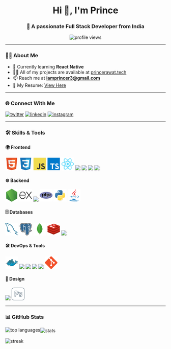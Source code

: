 <h1 align="center">Hi 👋, I'm Prince</h1>
<h3 align="center">🚀 A passionate Full Stack Developer from India</h3>

<p align="center">
  <img src="https://komarev.com/ghpvc/?username=princerawat02&label=Profile%20views&color=0e75b6&style=flat" alt="profile views" />
</p>

---

### 👨‍💻 About Me
- 🌱 Currently learning **React Native**  
- 👨‍💻 All of my projects are available at [princerawat.tech](https://princerawat.tech)  
- 📫 Reach me at **iamprincer3@gmail.com**  
- 📄 My Resume: [View Here](https://drive.google.com/file/d/194yCWRoA9OTZGJfi7RX0x5zjLqp254HS/view?usp=drive_link)  

---

### 🌐 Connect With Me
<p align="left">
<a href="https://twitter.com/codecupcake0" target="_blank"><img src="https://raw.githubusercontent.com/rahuldkjain/github-profile-readme-generator/master/src/images/icons/Social/twitter.svg" alt="twitter" width="40"/></a>
<a href="https://linkedin.com/in/prince-rawat" target="_blank"><img src="https://raw.githubusercontent.com/rahuldkjain/github-profile-readme-generator/master/src/images/icons/Social/linked-in-alt.svg" alt="linkedin" width="40"/></a>
<a href="https://instagram.com/_prince_rawat" target="_blank"><img src="https://raw.githubusercontent.com/rahuldkjain/github-profile-readme-generator/master/src/images/icons/Social/instagram.svg" alt="instagram" width="40"/></a>
</p>

---

### 🛠️ Skills & Tools  

#### 🌍 Frontend
<p>
  <img src="https://raw.githubusercontent.com/devicons/devicon/master/icons/html5/html5-original.svg" width="40"/> 
  <img src="https://raw.githubusercontent.com/devicons/devicon/master/icons/css3/css3-original.svg" width="40"/> 
  <img src="https://raw.githubusercontent.com/devicons/devicon/master/icons/javascript/javascript-original.svg" width="40"/> 
  <img src="https://raw.githubusercontent.com/devicons/devicon/master/icons/typescript/typescript-original.svg" width="40"/> 
  <img src="https://raw.githubusercontent.com/devicons/devicon/master/icons/react/react-original.svg" width="40"/> 
  <img src="https://reactnative.dev/img/header_logo.svg" width="40"/> 
  <img src="https://cdn.worldvectorlogo.com/logos/nextjs-2.svg" width="40"/> 
  <img src="https://angular.io/assets/images/logos/angular/angular.svg" width="40"/>
  <img src="https://www.vectorlogo.zone/logos/tailwindcss/tailwindcss-icon.svg" width="40"/>
</p>

#### ⚙️ Backend
<p>
  <img src="https://raw.githubusercontent.com/devicons/devicon/master/icons/nodejs/nodejs-original.svg" width="40"/>
  <img src="https://raw.githubusercontent.com/devicons/devicon/master/icons/express/express-original.svg" width="40"/> 
  <img src="https://cdn.worldvectorlogo.com/logos/django.svg" width="40"/> 
  <img src="https://raw.githubusercontent.com/devicons/devicon/master/icons/php/php-original.svg" width="40"/> 
  <img src="https://raw.githubusercontent.com/devicons/devicon/master/icons/python/python-original.svg" width="40"/> 
  <img src="https://raw.githubusercontent.com/devicons/devicon/master/icons/java/java-original.svg" width="40"/> 
</p>

#### 🗄️ Databases
<p>
  <img src="https://raw.githubusercontent.com/devicons/devicon/master/icons/mysql/mysql-original.svg" width="40"/> 
  <img src="https://raw.githubusercontent.com/devicons/devicon/master/icons/postgresql/postgresql-original.svg" width="40"/> 
  <img src="https://raw.githubusercontent.com/devicons/devicon/master/icons/mongodb/mongodb-original.svg" width="40"/> 
  <img src="https://raw.githubusercontent.com/devicons/devicon/master/icons/redis/redis-original.svg" width="40"/> 
  <img src="https://www.vectorlogo.zone/logos/sqlite/sqlite-icon.svg" width="40"/> 
</p>

#### 🛠️ DevOps & Tools
<p>
  <img src="https://raw.githubusercontent.com/devicons/devicon/master/icons/docker/docker-original.svg" width="40"/> 
  <img src="https://www.vectorlogo.zone/logos/kubernetes/kubernetes-icon.svg" width="40"/> 
  <img src="https://www.vectorlogo.zone/logos/heroku/heroku-icon.svg" width="40"/> 
  <img src="https://www.vectorlogo.zone/logos/firebase/firebase-icon.svg" width="40"/> 
  <img src="https://www.vectorlogo.zone/logos/getpostman/getpostman-icon.svg" width="40"/> 
  <img src="https://raw.githubusercontent.com/devicons/devicon/master/icons/git/git-original.svg" width="40"/> 
</p>

#### 🎨 Design
<p>
  <img src="https://www.vectorlogo.zone/logos/figma/figma-icon.svg" width="40"/> 
  <img src="https://raw.githubusercontent.com/devicons/devicon/master/icons/photoshop/photoshop-line.svg" width="40"/> 
</p>

---

### 📊 GitHub Stats
<p>
  <img align="left" src="https://github-readme-stats.vercel.app/api/top-langs?username=princerawat02&show_icons=true&locale=en&layout=compact" alt="top languages"/>
</p>

<p>
  <img align="center" src="https://github-readme-stats.vercel.app/api?username=princerawat02&show_icons=true&locale=en" alt="stats"/>
</p>

<p>
  <img align="center" src="https://github-readme-streak-stats.herokuapp.com/?user=princerawat02" alt="streak"/>
</p>
